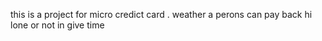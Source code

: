 this is a project for micro credict card . weather a perons can pay back hi lone or not in give time
